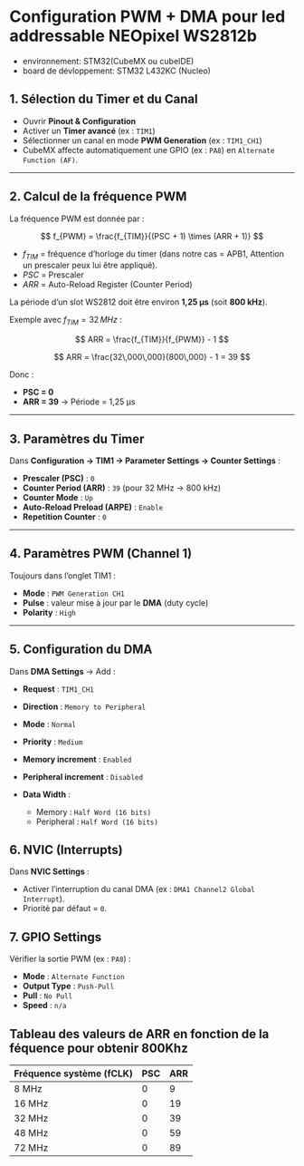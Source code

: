 # Configuration PWM + DMA pour led addressable NEOpixel WS2812b
- environnement: STM32(CubeMX ou cubeIDE)
- board de dévloppement: STM32 L432KC (Nucleo)
## 1. Sélection du Timer et du Canal

* Ouvrir **Pinout & Configuration**
* Activer un **Timer avancé** (ex : `TIM1`)
* Sélectionner un canal en mode **PWM Generation** (ex : `TIM1_CH1`)
* CubeMX affecte automatiquement une GPIO (ex : `PA8`) en `Alternate Function (AF)`.


---

## 2. Calcul de la fréquence PWM

La fréquence PWM est donnée par :

$$
f_{PWM} = \frac{f_{TIM}}{(PSC + 1) \times (ARR + 1)}
$$

* $f_{TIM}$ = fréquence d’horloge du timer (dans notre cas = APB1, Attention un prescaler peux lui être appliqué).
* $PSC$ = Prescaler
* $ARR$ = Auto-Reload Register (Counter Period)

La période d’un slot WS2812 doit être environ **1,25 µs** (soit **800 kHz**).

Exemple avec $f_{TIM} = 32\,MHz$ :

$$
ARR = \frac{f_{TIM}}{f_{PWM}} - 1
$$

$$
ARR = \frac{32\,000\,000}{800\,000} - 1 = 39
$$

Donc :

* **PSC = 0**
* **ARR = 39**
  → Période = 1,25 µs

---

## 3. Paramètres du Timer

Dans **Configuration → TIM1 → Parameter Settings → Counter Settings** :

* **Prescaler (PSC)** : `0`
* **Counter Period (ARR)** : `39` (pour 32 MHz → 800 kHz)
* **Counter Mode** : `Up`
* **Auto-Reload Preload (ARPE)** : `Enable`
* **Repetition Counter** : `0`

---

## 4. Paramètres PWM (Channel 1)

Toujours dans l’onglet TIM1 :

* **Mode** : `PWM Generation CH1`
* **Pulse** : valeur mise à jour par le **DMA** (duty cycle)
* **Polarity** : `High`

---

## 5. Configuration du DMA

Dans **DMA Settings** → Add :

* **Request** : `TIM1_CH1`
* **Direction** : `Memory to Peripheral`
* **Mode** : `Normal`
* **Priority** : `Medium`
* **Memory increment** : `Enabled`
* **Peripheral increment** : `Disabled`
* **Data Width** :

  * Memory : `Half Word (16 bits)`
  * Peripheral : `Half Word (16 bits)`


## 6. NVIC (Interrupts)

Dans **NVIC Settings** :

* Activer l’interruption du canal DMA (ex : `DMA1 Channel2 Global Interrupt`).
* Priorité par défaut = `0`.


## 7. GPIO Settings

Vérifier la sortie PWM (ex : `PA8`) :

* **Mode** : `Alternate Function`
* **Output Type** : `Push-Pull`
* **Pull** : `No Pull`
* **Speed** : `n/a`



## Tableau des valeurs de ARR en fonction de la féquence pour obtenir 800Khz

| Fréquence système (fCLK) | PSC | ARR |
| ------------------------ | --- | --- |
| 8 MHz                    | 0   | 9   |
| 16 MHz                   | 0   | 19  |
| 32 MHz                   | 0   | 39  |
| 48 MHz                   | 0   | 59  |
| 72 MHz                   | 0   | 89  |


